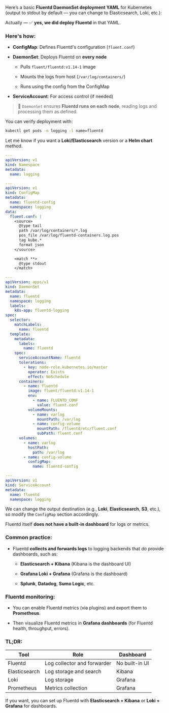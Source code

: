 Here’s a basic **Fluentd DaemonSet deployment YAML** for Kubernetes (output to stdout by default — you can change to Elasticsearch, Loki, etc.):

Actually — ✅ **yes, we did deploy Fluentd** in that YAML.

### Here's how:

- **ConfigMap**: Defines Fluentd's configuration (`fluent.conf`)
    
- **DaemonSet**: Deploys Fluentd on **every node**
    
    - Pulls `fluent/fluentd:v1.14-1` image
        
    - Mounts the logs from host (`/var/log/containers/`)
        
    - Runs using the config from the ConfigMap
        
- **ServiceAccount**: For access control (if needed)


> 🔄 `DaemonSet` ensures **Fluentd runs on each node**, reading logs and processing them as defined.

You can verify deployment with:

```bash
kubectl get pods -n logging -l name=fluentd
```

Let me know if you want a **Loki/Elasticsearch** version or a **Helm chart** method.

```yaml
---
apiVersion: v1
kind: Namespace
metadata:
  name: logging

---
apiVersion: v1
kind: ConfigMap
metadata:
  name: fluentd-config
  namespace: logging
data:
  fluent.conf: |
    <source>
      @type tail
      path /var/log/containers/*.log
      pos_file /var/log/fluentd-containers.log.pos
      tag kube.*
      format json
    </source>

    <match **>
      @type stdout
    </match>

---
apiVersion: apps/v1
kind: DaemonSet
metadata:
  name: fluentd
  namespace: logging
  labels:
    k8s-app: fluentd-logging
spec:
  selector:
    matchLabels:
      name: fluentd
  template:
    metadata:
      labels:
        name: fluentd
    spec:
      serviceAccountName: fluentd
      tolerations:
        - key: node-role.kubernetes.io/master
          operator: Exists
          effect: NoSchedule
      containers:
        - name: fluentd
          image: fluent/fluentd:v1.14-1
          env:
            - name: FLUENTD_CONF
              value: fluent.conf
          volumeMounts:
            - name: varlog
              mountPath: /var/log
            - name: config-volume
              mountPath: /fluentd/etc/fluent.conf
              subPath: fluent.conf
      volumes:
        - name: varlog
          hostPath:
            path: /var/log
        - name: config-volume
          configMap:
            name: fluentd-config

---
apiVersion: v1
kind: ServiceAccount
metadata:
  name: fluentd
  namespace: logging
```

We can change the output destination (e.g., **Loki**, **Elasticsearch**, **S3**, etc.), so modify the `ConfigMap` section accordingly.

Fluentd itself **does not have a built-in dashboard** for logs or metrics.

### Common practice:

- Fluentd **collects and forwards logs** to logging backends that _do_ provide dashboards, such as:
    
    - **Elasticsearch + Kibana** (Kibana is the dashboard UI)
        
    - **Grafana Loki + Grafana** (Grafana is the dashboard)
        
    - **Splunk**, **Datadog**, **Sumo Logic**, etc.

### Fluentd monitoring:

- You can enable Fluentd metrics (via plugins) and export them to **Prometheus**.
    
- Then visualize Fluentd metrics in **Grafana dashboards** (for Fluentd health, throughput, errors).

### TL;DR:

|Tool|Role|Dashboard|
|---|---|---|
|Fluentd|Log collector and forwarder|No built-in UI|
|Elasticsearch|Log storage and search|Kibana|
|Loki|Log storage|Grafana|
|Prometheus|Metrics collection|Grafana|

If you want, you can set up Fluentd with **Elasticsearch + Kibana** or **Loki + Grafana** for dashboards.